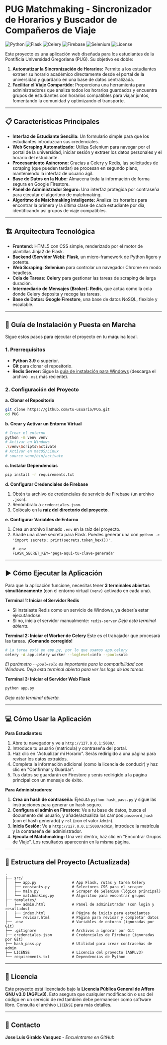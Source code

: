 # PUG Matchmaking - Sincronizador de Horarios y Buscador de Compañeros de Viaje

![Python](https://img.shields.io/badge/Python-3.9%2B-blue.svg) ![Flask](https://img.shields.io/badge/Flask-2.x-black.svg) ![Celery](https://img.shields.io/badge/Celery-5.x-green.svg) ![Firebase](https://img.shields.io/badge/Firebase-Firestore-orange.svg) ![Selenium](https://img.shields.io/badge/Selenium-4.x-yellow.svg) ![License](https://img.shields.io/badge/License-AGPL%20v3-blue.svg)

Este proyecto es una aplicación web diseñada para los estudiantes de la Pontificia Universidad Gregoriana (PUG). Su objetivo es doble:
1.  **Automatizar la Sincronización de Horarios:** Permite a los estudiantes extraer su horario académico directamente desde el portal de la universidad y guardarlo en una base de datos centralizada.
2.  **Facilitar el Viaje Compartido:** Proporciona una herramienta para administradores que analiza todos los horarios guardados y encuentra grupos de estudiantes con horarios compatibles para viajar juntos, fomentando la comunidad y optimizando el transporte.

---

## 📋 Características Principales

*   **Interfaz de Estudiante Sencilla:** Un formulario simple para que los estudiantes introduzcan sus credenciales.
*   **Web Scraping Automatizado:** Utiliza Selenium para navegar por el portal de la universidad, iniciar sesión y extraer los datos personales y el horario del estudiante.
*   **Procesamiento Asíncrono:** Gracias a Celery y Redis, las solicitudes de scraping (que pueden tardar) se procesan en segundo plano, manteniendo la interfaz de usuario ágil.
*   **Base de Datos en la Nube:** Almacena toda la información de forma segura en Google Firestore.
*   **Panel de Administrador Seguro:** Una interfaz protegida por contraseña para ejecutar el algoritmo de matchmaking.
*   **Algoritmo de Matchmaking Inteligente:** Analiza los horarios para encontrar la primera y la última clase de cada estudiante por día, identificando así grupos de viaje compatibles.

---

## 🏗️ Arquitectura Tecnológica

*   **Frontend:** HTML5 con CSS simple, renderizado por el motor de plantillas Jinja2 de Flask.
*   **Backend (Servidor Web):** **Flask**, un micro-framework de Python ligero y potente.
*   **Web Scraping:** **Selenium** para controlar un navegador Chrome en modo headless.
*   **Cola de Tareas:** **Celery** para gestionar las tareas de scraping de larga duración.
*   **Intermediario de Mensajes (Broker):** **Redis**, que actúa como la cola donde Celery deposita y recoge las tareas.
*   **Base de Datos:** **Google Firestore**, una base de datos NoSQL, flexible y escalable.

---

## 🚀 Guía de Instalación y Puesta en Marcha

Sigue estos pasos para ejecutar el proyecto en tu máquina local.

### 1. Prerrequisitos

*   **Python 3.9** o superior.
*   **Git** para clonar el repositorio.
*   **Redis Server:** Sigue la [guía de instalación para Windows](https://github.com/tporadowski/redis/releases) (descarga el archivo `.msi` más reciente).

### 2. Configuración del Proyecto

**a. Clonar el Repositorio**
```bash
git clone https://github.com/tu-usuario/PUG.git
cd PUG
```

**b. Crear y Activar un Entorno Virtual**
```bash
# Crear el entorno
python -m venv venv
# Activar en Windows
.\venv\Scripts\activate
# Activar en macOS/Linux
# source venv/bin/activate
```

**c. Instalar Dependencias**
```bash
pip install -r requirements.txt
```

**d. Configurar Credenciales de Firebase**
1.  Obtén tu archivo de credenciales de servicio de Firebase (un archivo `.json`).
2.  Renómbralo a `credenciales.json`.
3.  Colócalo en la **raíz del directorio del proyecto**.

**e. Configurar Variables de Entorno**
1.  Crea un archivo llamado `.env` en la raíz del proyecto.
2.  Añade una clave secreta para Flask. Puedes generar una con `python -c 'import secrets; print(secrets.token_hex())'`.
    ```env
    # .env
    FLASK_SECRET_KEY='pega-aqui-tu-clave-generada'
    ```

---

## ▶️ Cómo Ejecutar la Aplicación

Para que la aplicación funcione, necesitas tener **3 terminales abiertas simultáneamente** (con el entorno virtual `(venv)` activado en cada una).

**Terminal 1: Iniciar el Servidor Redis**
*   Si instalaste Redis como un servicio de Windows, ya debería estar ejecutándose.
*   Si no, inicia el servidor manualmente: `redis-server`
*Deja esta terminal abierta.*

**Terminal 2: Iniciar el Worker de Celery**
Este es el trabajador que procesará las tareas. **¡Comando corregido!**
```bash
# La tarea está en app.py, por lo que usamos app.celery
celery -A app.celery worker --loglevel=info --pool=solo
```
*El parámetro `--pool=solo` es importante para la compatibilidad con Windows. Deja esta terminal abierta para ver los logs de las tareas.*

**Terminal 3: Iniciar el Servidor Web Flask**
```bash
python app.py
```
*Deja esta terminal abierta.*

---

## 💻 Cómo Usar la Aplicación

**Para Estudiantes:**
1.  Abre tu navegador y ve a `http://127.0.0.1:5000/`.
2.  Introduce tu usuario (matrícula) y contraseña del portal.
3.  Haz clic en "Actualizar mi Horario". Serás redirigido a una página para revisar los datos extraídos.
4.  Completa la información adicional (como la licencia de conducir) y haz clic en "Confirmar y Guardar".
5.  Tus datos se guardarán en Firestore y serás redirigido a la página principal con un mensaje de éxito.

**Para Administradores:**
1.  **Crea un hash de contraseña:** Ejecuta `python hash_pass.py` y sigue las instrucciones para generar un hash seguro.
2.  **Configura el admin en Firestore:** Ve a tu base de datos, busca el documento del usuario, y añade/actualiza los campos `password_hash` (con el hash generado) y `rol` (con el valor `Admin`).
3.  **Inicia Sesión:** Ve a `http://127.0.0.1:5000/admin`, introduce la matrícula y la contraseña del administrador.
4.  **Ejecuta el Matchmaking:** Una vez dentro, haz clic en "Encontrar Grupos de Viaje". Los resultados aparecerán en la misma página.

---

## 📂 Estructura del Proyecto (Actualizada)

```
.
├── src/
│   ├── app.py                # App Flask, rutas y tarea Celery
│   ├── constants.py          # Selectores CSS para el scraper
│   ├── main.py               # Scraper de Selenium (lógica principal)
│   └── matchmaking.py        # Algoritmo para encontrar grupos
├── templates/
│   ├── admin.html            # Panel de administrador (con login y resultados)
│   ├── index.html            # Página de inicio para estudiantes
│   └── revisar.html          # Página para revisar y completar datos
├── .env                      # Variables de entorno (ignoradas por Git)
├── .gitignore                # Archivos a ignorar por Git
├── credenciales.json         # Credenciales de Firebase (ignoradas por Git)
├── hash_pass.py              # Utilidad para crear contraseñas de admin
├── LICENSE                   # Licencia del proyecto (AGPLv3)
└── requirements.txt          # Dependencias de Python
```

---

## 📜 Licencia

Este proyecto está licenciado bajo la **Licencia Pública General de Affero GNU v3.0 (AGPLv3)**. Esto asegura que cualquier modificación o uso del código en un servicio de red también debe permanecer como software libre. Consulta el archivo `LICENSE` para más detalles.

---

## 📧 Contacto

**Jose Luis Giraldo Vasquez** - *Encuéntrame en GitHub*
